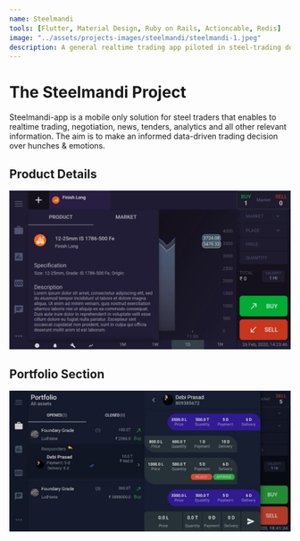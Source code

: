 ```yaml
---
name: Steelmandi
tools: [Flutter, Material Design, Ruby on Rails, Actioncable, Redis]
image: "../assets/projects-images/steelmandi/steelmandi-1.jpeg"
description: A general realtime trading app piloted in steel-trading domain.
---
```


# The Steelmandi Project

Steelmandi-app is a mobile only solution for steel traders that enables to realtime trading, 
negotiation, news, tenders, analytics and all other relevant information.
The aim is to make an informed data-driven trading decision over hunches & emotions.

## Product Details
![preview](../assets/projects-images/steelmandi/steelmandi-6.jpg)


## Portfolio Section

![Portfolio](../assets/projects-images/steelmandi/steelmandi-3.jpeg)
